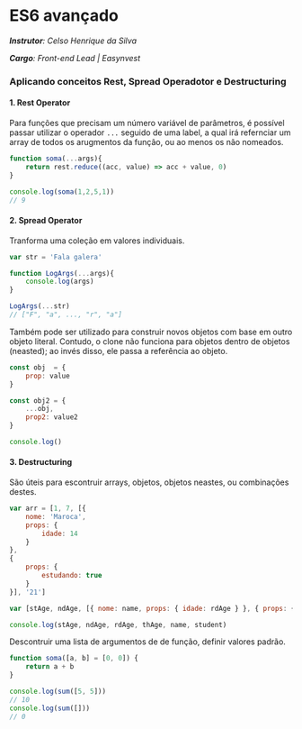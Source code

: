 # ES6 avançado

_**Instrutor**: Celso Henrique da Silva_

_**Cargo**: Front-end Lead | Easynvest_

### Aplicando conceitos Rest, Spread Operadotor e Destructuring

#### 1. Rest Operator

Para funções que precisam um número variável de parâmetros, é possível passar utilizar o operador `...` seguido de uma label, a qual irá refernciar um array de todos os arugmentos da função, ou ao menos os não nomeados.

```javascript
function soma(...args){
    return rest.reduce((acc, value) => acc + value, 0)
}

console.log(soma(1,2,5,1)) 
// 9
```

#### 2. Spread Operator

Tranforma uma coleção em valores individuais.

```javascript
var str = 'Fala galera'

function LogArgs(...args){
    console.log(args)
}

LogArgs(...str)
// ["F", "a", ..., "r", "a"]
```

Também pode ser utilizado para construir novos objetos com base em outro objeto literal. Contudo,  o clone não funciona para objetos dentro de objetos (neasted); ao invés disso, ele passa a referência ao objeto.

```javascript
const obj  = {
	prop: value
}

const obj2 = {
    ...obj,
    prop2: value2
}

console.log()
```

#### 3. Destructuring

São úteis para escontruir arrays, objetos, objetos neastes, ou combinações destes.

```javascript
var arr = [1, 7, [{ 
    nome: 'Maroca',
    props: {
    	idade: 14
    }
},
{
   	props: {
	    estudando: true
    }
}], '21']

var [stAge, ndAge, [{ nome: name, props: { idade: rdAge } }, { props: { estudando: student } }], thAge] = arr

console.log(stAge, ndAge, rdAge, thAge, name, student)
```

Descontruir uma lista de argumentos de de função, definir valores padrão.

```javascript
function soma([a, b] = [0, 0]) {
    return a + b
}

console.log(sum([5, 5])) 
// 10
console.log(sum([]))
// 0
```
